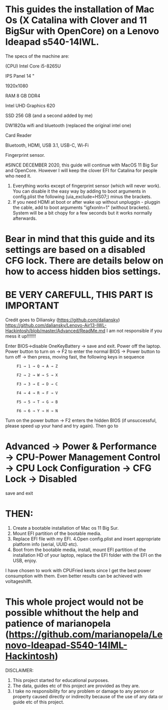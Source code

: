 # This guides the installation of Mac Os  (X Catalina with Clover and 11 BigSur with OpenCore) on a Lenovo Ideapad s540-14IWL. 
The specs of the machine are:

(CPU) Intel Core i5-8265U

IPS Panel 14 "

1920x1080

RAM 8 GB DDR4

Intel UHD Graphics 620

SSD 256 GB (and a second added by me) 

DW1820a wifi and bluetooth (replaced the original intel one)

Card Reader

Bluetooth, HDMI, USB 3.1, USB-C, Wi-Fi

Fingerprint sensor.

#SINCE DECEMBER 2020, this guide will continue with MacOS 11 Big Sur and OpenCore. However I will keep the clover EFI for Catalina for people who need it. 

1. Everything works except of fingerprint sensor (which will never work). You can disable it the easy way by adding to boot arguments in config.plist the following (uia_exclude=HS07;) minus the brackets.
2. If you need HDMI at boot or after wake up without unpluggin - pluggin the cable, add to boot arguments "igfxonln=1" (without brackets). System will be a bit chopy for a few seconds but it works normally afterwards.  


# Bear in mind that this guide and its settings are based on a disabled CFG lock. There are details below on how to access hidden bios settings.

# BE VERY CAREFULL, THIS PART IS IMPORTANT
Credit goes to Diliansky (https://github.com/daliansky) https://github.com/daliansky/Lenovo-Air13-IWL-Hackintosh/blob/master/Advanced/ReadMe.md
I am not responsible if you mess it up!!!!!!!

Enter BIOS->disable OneKeyBattery -> save and exit. Power off the laptop. Power button to turn on → F2 to enter the normal BIOS → Power button to turn off → then press, moving fast, the following keys in sequence

         F1 → 1 → Q → A → Z
         
         F2 → 2 → W → S → X
         
         F3 → 3 → E → D → C
         
         F4 → 4 → R → F → V
         
         F5 → 5 → T → G → B
         
         F6 → 6 → Y → H → N
         

Turn on the power button → F2 enters the hidden BIOS (if unsuccessful, please speed up your hand and try again).
Then go to 
# Advanced → Power & Performance → CPU-Power Management Control → CPU Lock Configuration → CFG Lock → Disabled
save and exit 

# THEN: 
1. Create a bootable installation of Mac os 11 Big Sur. 
2. Mount EFI partition of the bootable media. 
3. Replace EFI file with my EFI. 
4.Open config.plist and insert appropriate platform info (serial, UUID etc).
5. Boot from the bootable media, install, mount EFI partition of the installation HD of your laptop, replace the EFI folder with the EFI on the USB, enjoy.  

I have chosen to work with CPUFried kexts since I get the best power consumption with them. 
Even better results can be achieved with voltageshilft. 

# This whole project would not be possible whithout the help and patience of marianopela (https://github.com/marianopela/Lenovo-Ideapad-S540-14IML-Hackintosh)

DISCLAIMER:
1. This project started for educational purposes. 
2. The data, guides etc of this project are provided as they are. 
3. I take no responsibility for any problem or damage to any person or property caused directly or indireclty because of the use of any data or guide etc of this project. 
  
